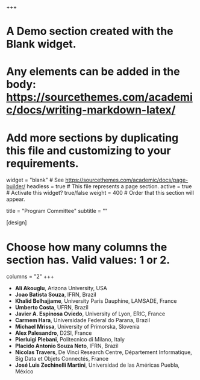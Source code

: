 +++
# A Demo section created with the Blank widget.
# Any elements can be added in the body: https://sourcethemes.com/academic/docs/writing-markdown-latex/
# Add more sections by duplicating this file and customizing to your requirements.

widget = "blank"  # See https://sourcethemes.com/academic/docs/page-builder/
headless = true  # This file represents a page section.
active = true  # Activate this widget? true/false
weight = 400  # Order that this section will appear.

title = "Program Committee"
subtitle = ""

[design]
  # Choose how many columns the section has. Valid values: 1 or 2.
  columns = "2"
+++

- **Ali Akouglu**, Arizona University, USA
- **Joao Batista Souza**, IFRN, Brazil
- **Khalid Belhajjame**, University Paris Dauphine, LAMSADE,  France
- **Umberto Costa**, UFRN, Brazil
- **Javier A. Espinosa Oviedo**, University of Lyon, ERIC, France
- **Carmem Hara**, Universidade Federal do Parana, Brazil
- **Michael Mrissa**, University of Primorska, Slovenia
- **Alex Palesandro**, D2SI, France
- **Pierluigi Plebani**, Politecnico di Milano, Italy
- **Placido Antonio Souza Neto**, IFRN, Brazil
- **Nicolas Travers**, De Vinci Research Centre, Département Informatique, Big Data et Objets Connectés, France
- **José Luis Zechinelli Martini**, Universidad de las Américas Puebla, México
